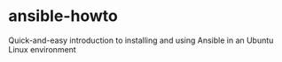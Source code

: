 # ansible-howto
Quick-and-easy introduction to installing and using Ansible in an Ubuntu Linux environment
